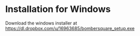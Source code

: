 Installation for Windows
========
Download the windows installer at 
https://dl.dropbox.com/u/16963685/bombersquare_setup.exe
